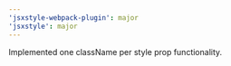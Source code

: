 ```yaml
---
'jsxstyle-webpack-plugin': major
'jsxstyle': major
---
```


Implemented one className per style prop functionality.
